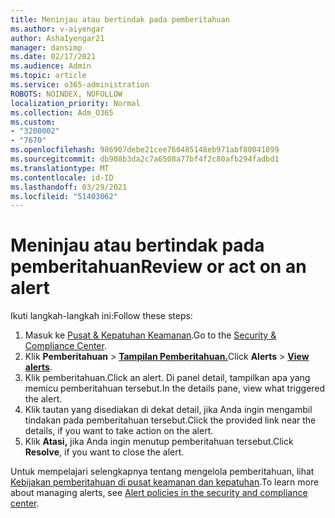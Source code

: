 ```yaml
---
title: Meninjau atau bertindak pada pemberitahuan
ms.author: v-aiyengar
author: AshaIyengar21
manager: dansimp
ms.date: 02/17/2021
ms.audience: Admin
ms.topic: article
ms.service: o365-administration
ROBOTS: NOINDEX, NOFOLLOW
localization_priority: Normal
ms.collection: Adm_O365
ms.custom:
- "3200002"
- "7670"
ms.openlocfilehash: 986907debe21cee760485148eb971abf80041899
ms.sourcegitcommit: db908b3da2c7a6508a77bf4f2c80afb294fadbd1
ms.translationtype: MT
ms.contentlocale: id-ID
ms.lasthandoff: 03/29/2021
ms.locfileid: "51403062"
---
```

# <a name="review-or-act-on-an-alert"></a><span data-ttu-id="0633a-102">Meninjau atau bertindak pada pemberitahuan</span><span class="sxs-lookup"><span data-stu-id="0633a-102">Review or act on an alert</span></span>

<span data-ttu-id="0633a-103">Ikuti langkah-langkah ini:</span><span class="sxs-lookup"><span data-stu-id="0633a-103">Follow these steps:</span></span>

1. <span data-ttu-id="0633a-104">Masuk ke [Pusat & Kepatuhan Keamanan](https://go.microsoft.com/fwlink/p/?linkid=2077143).</span><span class="sxs-lookup"><span data-stu-id="0633a-104">Go to the [Security & Compliance Center](https://go.microsoft.com/fwlink/p/?linkid=2077143).</span></span>
1. <span data-ttu-id="0633a-105">Klik **Pemberitahuan**  >  **[Tampilan Pemberitahuan.](https://go.microsoft.com/fwlink/?linkid=2103301)**</span><span class="sxs-lookup"><span data-stu-id="0633a-105">Click **Alerts** > **[View alerts](https://go.microsoft.com/fwlink/?linkid=2103301)**.</span></span>
1. <span data-ttu-id="0633a-106">Klik pemberitahuan.</span><span class="sxs-lookup"><span data-stu-id="0633a-106">Click an alert.</span></span> <span data-ttu-id="0633a-107">Di panel detail, tampilkan apa yang memicu pemberitahuan tersebut.</span><span class="sxs-lookup"><span data-stu-id="0633a-107">In the details pane, view what triggered the alert.</span></span>
1. <span data-ttu-id="0633a-108">Klik tautan yang disediakan di dekat detail, jika Anda ingin mengambil tindakan pada pemberitahuan tersebut.</span><span class="sxs-lookup"><span data-stu-id="0633a-108">Click the provided link near the details, if you want to take action on the alert.</span></span>
1. <span data-ttu-id="0633a-109">Klik **Atasi,** jika Anda ingin menutup pemberitahuan tersebut.</span><span class="sxs-lookup"><span data-stu-id="0633a-109">Click **Resolve**, if you want to close the alert.</span></span>

<span data-ttu-id="0633a-110">Untuk mempelajari selengkapnya tentang mengelola pemberitahuan, lihat [Kebijakan pemberitahuan di pusat keamanan dan kepatuhan](https://go.microsoft.com/fwlink/?linkid=2103211).</span><span class="sxs-lookup"><span data-stu-id="0633a-110">To learn more about managing alerts, see [Alert policies in the security and compliance center](https://go.microsoft.com/fwlink/?linkid=2103211).</span></span>


